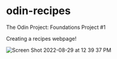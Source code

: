 # odin-recipes

The Odin Project: Foundations Project #1 

Creating a recipes webpage! 

![Screen Shot 2022-08-29 at 12 39 37 PM](https://user-images.githubusercontent.com/108698155/187284312-ba760db2-e0c8-48a5-bf03-09fb18be30ea.png)
